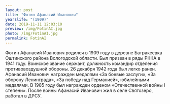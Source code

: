 ```yaml
---
layout: post
title: "Фотин Афанасий Иванович"
yearslife: "(1909)"
date: 2019-11-11 12:03:10
preview: /img/FotinAI.jpg
photo: /img/FotinAI.jpg
permalink: FotinAI
---
```


Фотин Афанасий Иванович родился в 1909 году в деревне Батракеевка Оштинского района Вологодской области. Был призван в ряды РККА в 1941 году. Воинское звание сержант, должность командир отделения противовоздушной обороны. 26 декабря 1942 года был легко ранен. Афанасий Иванович награжден медалями «За боевые заслуги», «За оборону Ленинграда», «За победу над Германией», юбилейными медалями. В 1985 году был награжден орденом «Отечественной войны I степени». После войны Афанасий Иванович жил в селе Святозеро, работал в ДРСУ.